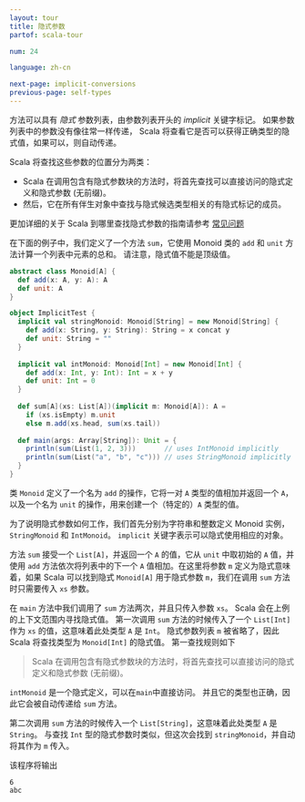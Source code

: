 ```yaml
---
layout: tour
title: 隐式参数
partof: scala-tour

num: 24

language: zh-cn

next-page: implicit-conversions
previous-page: self-types
---
```


方法可以具有 _隐式_ 参数列表，由参数列表开头的 _implicit_ 关键字标记。 如果参数列表中的参数没有像往常一样传递， Scala 将查看它是否可以获得正确类型的隐式值，如果可以，则自动传递。

Scala 将查找这些参数的位置分为两类：

* Scala 在调用包含有隐式参数块的方法时，将首先查找可以直接访问的隐式定义和隐式参数 (无前缀)。
* 然后，它在所有伴生对象中查找与隐式候选类型相关的有隐式标记的成员。

更加详细的关于 Scala 到哪里查找隐式参数的指南请参考 [常见问题](/tutorials/FAQ/finding-implicits.html)

在下面的例子中，我们定义了一个方法 `sum`，它使用 Monoid 类的 `add` 和 `unit` 方法计算一个列表中元素的总和。 请注意，隐式值不能是顶级值。

```scala mdoc
abstract class Monoid[A] {
  def add(x: A, y: A): A
  def unit: A
}

object ImplicitTest {
  implicit val stringMonoid: Monoid[String] = new Monoid[String] {
    def add(x: String, y: String): String = x concat y
    def unit: String = ""
  }
  
  implicit val intMonoid: Monoid[Int] = new Monoid[Int] {
    def add(x: Int, y: Int): Int = x + y
    def unit: Int = 0
  }
  
  def sum[A](xs: List[A])(implicit m: Monoid[A]): A =
    if (xs.isEmpty) m.unit
    else m.add(xs.head, sum(xs.tail))
    
  def main(args: Array[String]): Unit = {
    println(sum(List(1, 2, 3)))       // uses IntMonoid implicitly
    println(sum(List("a", "b", "c"))) // uses StringMonoid implicitly
  }
}
```

类 `Monoid` 定义了一个名为 `add` 的操作，它将一对 `A` 类型的值相加并返回一个 `A`，以及一个名为 `unit` 的操作，用来创建一个（特定的）`A` 类型的值。

为了说明隐式参数如何工作，我们首先分别为字符串和整数定义 Monoid 实例， `StringMonoid` 和 `IntMonoid`。 `implicit` 关键字表示可以隐式使用相应的对象。

方法 `sum` 接受一个 `List[A]`，并返回一个 `A` 的值，它从 `unit` 中取初始的 `A` 值，并使用 `add` 方法依次将列表中的下一个 `A` 值相加。在这里将参数 `m` 定义为隐式意味着，如果 Scala 可以找到隐式 `Monoid[A]` 用于隐式参数 `m`，我们在调用 `sum` 方法时只需要传入 `xs` 参数。

在 `main` 方法中我们调用了 `sum` 方法两次，并且只传入参数 `xs`。 Scala 会在上例的上下文范围内寻找隐式值。 第一次调用 `sum` 方法的时候传入了一个 `List[Int]` 作为 `xs` 的值，这意味着此处类型 `A` 是 `Int`。 隐式参数列表 `m` 被省略了，因此 Scala 将查找类型为 `Monoid[Int]` 的隐式值。 第一查找规则如下

> Scala 在调用包含有隐式参数块的方法时，将首先查找可以直接访问的隐式定义和隐式参数 (无前缀)。

`intMonoid` 是一个隐式定义，可以在`main`中直接访问。 并且它的类型也正确，因此它会被自动传递给 `sum` 方法。

第二次调用 `sum` 方法的时候传入一个 `List[String]`，这意味着此处类型 `A` 是 `String`。 与查找 `Int` 型的隐式参数时类似，但这次会找到 `stringMonoid`，并自动将其作为 `m` 传入。

该程序将输出
```
6
abc
```
